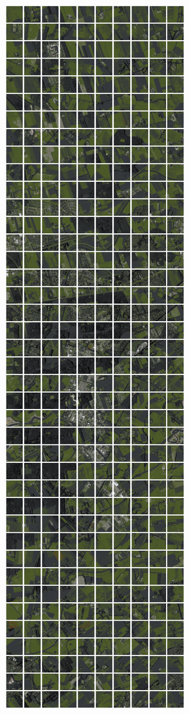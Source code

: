<html>
<div>
<img src="https://github.com/HakkaTjakka/NL_TILE_MAP/blob/main/18/643/-1051/r.6430.-10510.png" height="44" width="44">
<img src="https://github.com/HakkaTjakka/NL_TILE_MAP/blob/main/18/643/-1051/r.6431.-10510.png" height="44" width="44">
<img src="https://github.com/HakkaTjakka/NL_TILE_MAP/blob/main/18/643/-1051/r.6432.-10510.png" height="44" width="44">
<img src="https://github.com/HakkaTjakka/NL_TILE_MAP/blob/main/18/643/-1051/r.6433.-10510.png" height="44" width="44">
<img src="https://github.com/HakkaTjakka/NL_TILE_MAP/blob/main/18/643/-1051/r.6434.-10510.png" height="44" width="44">
<img src="https://github.com/HakkaTjakka/NL_TILE_MAP/blob/main/18/643/-1051/r.6435.-10510.png" height="44" width="44">
<img src="https://github.com/HakkaTjakka/NL_TILE_MAP/blob/main/18/643/-1051/r.6436.-10510.png" height="44" width="44">
<img src="https://github.com/HakkaTjakka/NL_TILE_MAP/blob/main/18/643/-1051/r.6437.-10510.png" height="44" width="44">
<img src="https://github.com/HakkaTjakka/NL_TILE_MAP/blob/main/18/643/-1051/r.6438.-10510.png" height="44" width="44">
<img src="https://github.com/HakkaTjakka/NL_TILE_MAP/blob/main/18/643/-1051/r.6439.-10510.png" height="44" width="44">
<img src="https://github.com/HakkaTjakka/NL_TILE_MAP/blob/main/18/644/-1051/r.6440.-10510.png" height="44" width="44">
<img src="https://github.com/HakkaTjakka/NL_TILE_MAP/blob/main/18/644/-1051/r.6441.-10510.png" height="44" width="44">
<img src="https://github.com/HakkaTjakka/NL_TILE_MAP/blob/main/18/644/-1051/r.6442.-10510.png" height="44" width="44">
<img src="https://github.com/HakkaTjakka/NL_TILE_MAP/blob/main/18/644/-1051/r.6443.-10510.png" height="44" width="44">
<img src="https://github.com/HakkaTjakka/NL_TILE_MAP/blob/main/18/644/-1051/r.6444.-10510.png" height="44" width="44">
<img src="https://github.com/HakkaTjakka/NL_TILE_MAP/blob/main/18/644/-1051/r.6445.-10510.png" height="44" width="44">
<img src="https://github.com/HakkaTjakka/NL_TILE_MAP/blob/main/18/644/-1051/r.6446.-10510.png" height="44" width="44">
<img src="https://github.com/HakkaTjakka/NL_TILE_MAP/blob/main/18/644/-1051/r.6447.-10510.png" height="44" width="44">
<img src="https://github.com/HakkaTjakka/NL_TILE_MAP/blob/main/18/644/-1051/r.6448.-10510.png" height="44" width="44">
<img src="https://github.com/HakkaTjakka/NL_TILE_MAP/blob/main/18/644/-1051/r.6449.-10510.png" height="44" width="44">
<br>
<img src="https://github.com/HakkaTjakka/NL_TILE_MAP/blob/main/18/643/-1051/r.6430.-10509.png" height="44" width="44">
<img src="https://github.com/HakkaTjakka/NL_TILE_MAP/blob/main/18/643/-1051/r.6431.-10509.png" height="44" width="44">
<img src="https://github.com/HakkaTjakka/NL_TILE_MAP/blob/main/18/643/-1051/r.6432.-10509.png" height="44" width="44">
<img src="https://github.com/HakkaTjakka/NL_TILE_MAP/blob/main/18/643/-1051/r.6433.-10509.png" height="44" width="44">
<img src="https://github.com/HakkaTjakka/NL_TILE_MAP/blob/main/18/643/-1051/r.6434.-10509.png" height="44" width="44">
<img src="https://github.com/HakkaTjakka/NL_TILE_MAP/blob/main/18/643/-1051/r.6435.-10509.png" height="44" width="44">
<img src="https://github.com/HakkaTjakka/NL_TILE_MAP/blob/main/18/643/-1051/r.6436.-10509.png" height="44" width="44">
<img src="https://github.com/HakkaTjakka/NL_TILE_MAP/blob/main/18/643/-1051/r.6437.-10509.png" height="44" width="44">
<img src="https://github.com/HakkaTjakka/NL_TILE_MAP/blob/main/18/643/-1051/r.6438.-10509.png" height="44" width="44">
<img src="https://github.com/HakkaTjakka/NL_TILE_MAP/blob/main/18/643/-1051/r.6439.-10509.png" height="44" width="44">
<img src="https://github.com/HakkaTjakka/NL_TILE_MAP/blob/main/18/644/-1051/r.6440.-10509.png" height="44" width="44">
<img src="https://github.com/HakkaTjakka/NL_TILE_MAP/blob/main/18/644/-1051/r.6441.-10509.png" height="44" width="44">
<img src="https://github.com/HakkaTjakka/NL_TILE_MAP/blob/main/18/644/-1051/r.6442.-10509.png" height="44" width="44">
<img src="https://github.com/HakkaTjakka/NL_TILE_MAP/blob/main/18/644/-1051/r.6443.-10509.png" height="44" width="44">
<img src="https://github.com/HakkaTjakka/NL_TILE_MAP/blob/main/18/644/-1051/r.6444.-10509.png" height="44" width="44">
<img src="https://github.com/HakkaTjakka/NL_TILE_MAP/blob/main/18/644/-1051/r.6445.-10509.png" height="44" width="44">
<img src="https://github.com/HakkaTjakka/NL_TILE_MAP/blob/main/18/644/-1051/r.6446.-10509.png" height="44" width="44">
<img src="https://github.com/HakkaTjakka/NL_TILE_MAP/blob/main/18/644/-1051/r.6447.-10509.png" height="44" width="44">
<img src="https://github.com/HakkaTjakka/NL_TILE_MAP/blob/main/18/644/-1051/r.6448.-10509.png" height="44" width="44">
<img src="https://github.com/HakkaTjakka/NL_TILE_MAP/blob/main/18/644/-1051/r.6449.-10509.png" height="44" width="44">
<br>
<img src="https://github.com/HakkaTjakka/NL_TILE_MAP/blob/main/18/643/-1051/r.6430.-10508.png" height="44" width="44">
<img src="https://github.com/HakkaTjakka/NL_TILE_MAP/blob/main/18/643/-1051/r.6431.-10508.png" height="44" width="44">
<img src="https://github.com/HakkaTjakka/NL_TILE_MAP/blob/main/18/643/-1051/r.6432.-10508.png" height="44" width="44">
<img src="https://github.com/HakkaTjakka/NL_TILE_MAP/blob/main/18/643/-1051/r.6433.-10508.png" height="44" width="44">
<img src="https://github.com/HakkaTjakka/NL_TILE_MAP/blob/main/18/643/-1051/r.6434.-10508.png" height="44" width="44">
<img src="https://github.com/HakkaTjakka/NL_TILE_MAP/blob/main/18/643/-1051/r.6435.-10508.png" height="44" width="44">
<img src="https://github.com/HakkaTjakka/NL_TILE_MAP/blob/main/18/643/-1051/r.6436.-10508.png" height="44" width="44">
<img src="https://github.com/HakkaTjakka/NL_TILE_MAP/blob/main/18/643/-1051/r.6437.-10508.png" height="44" width="44">
<img src="https://github.com/HakkaTjakka/NL_TILE_MAP/blob/main/18/643/-1051/r.6438.-10508.png" height="44" width="44">
<img src="https://github.com/HakkaTjakka/NL_TILE_MAP/blob/main/18/643/-1051/r.6439.-10508.png" height="44" width="44">
<img src="https://github.com/HakkaTjakka/NL_TILE_MAP/blob/main/18/644/-1051/r.6440.-10508.png" height="44" width="44">
<img src="https://github.com/HakkaTjakka/NL_TILE_MAP/blob/main/18/644/-1051/r.6441.-10508.png" height="44" width="44">
<img src="https://github.com/HakkaTjakka/NL_TILE_MAP/blob/main/18/644/-1051/r.6442.-10508.png" height="44" width="44">
<img src="https://github.com/HakkaTjakka/NL_TILE_MAP/blob/main/18/644/-1051/r.6443.-10508.png" height="44" width="44">
<img src="https://github.com/HakkaTjakka/NL_TILE_MAP/blob/main/18/644/-1051/r.6444.-10508.png" height="44" width="44">
<img src="https://github.com/HakkaTjakka/NL_TILE_MAP/blob/main/18/644/-1051/r.6445.-10508.png" height="44" width="44">
<img src="https://github.com/HakkaTjakka/NL_TILE_MAP/blob/main/18/644/-1051/r.6446.-10508.png" height="44" width="44">
<img src="https://github.com/HakkaTjakka/NL_TILE_MAP/blob/main/18/644/-1051/r.6447.-10508.png" height="44" width="44">
<img src="https://github.com/HakkaTjakka/NL_TILE_MAP/blob/main/18/644/-1051/r.6448.-10508.png" height="44" width="44">
<img src="https://github.com/HakkaTjakka/NL_TILE_MAP/blob/main/18/644/-1051/r.6449.-10508.png" height="44" width="44">
<br>
<img src="https://github.com/HakkaTjakka/NL_TILE_MAP/blob/main/18/643/-1051/r.6430.-10507.png" height="44" width="44">
<img src="https://github.com/HakkaTjakka/NL_TILE_MAP/blob/main/18/643/-1051/r.6431.-10507.png" height="44" width="44">
<img src="https://github.com/HakkaTjakka/NL_TILE_MAP/blob/main/18/643/-1051/r.6432.-10507.png" height="44" width="44">
<img src="https://github.com/HakkaTjakka/NL_TILE_MAP/blob/main/18/643/-1051/r.6433.-10507.png" height="44" width="44">
<img src="https://github.com/HakkaTjakka/NL_TILE_MAP/blob/main/18/643/-1051/r.6434.-10507.png" height="44" width="44">
<img src="https://github.com/HakkaTjakka/NL_TILE_MAP/blob/main/18/643/-1051/r.6435.-10507.png" height="44" width="44">
<img src="https://github.com/HakkaTjakka/NL_TILE_MAP/blob/main/18/643/-1051/r.6436.-10507.png" height="44" width="44">
<img src="https://github.com/HakkaTjakka/NL_TILE_MAP/blob/main/18/643/-1051/r.6437.-10507.png" height="44" width="44">
<img src="https://github.com/HakkaTjakka/NL_TILE_MAP/blob/main/18/643/-1051/r.6438.-10507.png" height="44" width="44">
<img src="https://github.com/HakkaTjakka/NL_TILE_MAP/blob/main/18/643/-1051/r.6439.-10507.png" height="44" width="44">
<img src="https://github.com/HakkaTjakka/NL_TILE_MAP/blob/main/18/644/-1051/r.6440.-10507.png" height="44" width="44">
<img src="https://github.com/HakkaTjakka/NL_TILE_MAP/blob/main/18/644/-1051/r.6441.-10507.png" height="44" width="44">
<img src="https://github.com/HakkaTjakka/NL_TILE_MAP/blob/main/18/644/-1051/r.6442.-10507.png" height="44" width="44">
<img src="https://github.com/HakkaTjakka/NL_TILE_MAP/blob/main/18/644/-1051/r.6443.-10507.png" height="44" width="44">
<img src="https://github.com/HakkaTjakka/NL_TILE_MAP/blob/main/18/644/-1051/r.6444.-10507.png" height="44" width="44">
<img src="https://github.com/HakkaTjakka/NL_TILE_MAP/blob/main/18/644/-1051/r.6445.-10507.png" height="44" width="44">
<img src="https://github.com/HakkaTjakka/NL_TILE_MAP/blob/main/18/644/-1051/r.6446.-10507.png" height="44" width="44">
<img src="https://github.com/HakkaTjakka/NL_TILE_MAP/blob/main/18/644/-1051/r.6447.-10507.png" height="44" width="44">
<img src="https://github.com/HakkaTjakka/NL_TILE_MAP/blob/main/18/644/-1051/r.6448.-10507.png" height="44" width="44">
<img src="https://github.com/HakkaTjakka/NL_TILE_MAP/blob/main/18/644/-1051/r.6449.-10507.png" height="44" width="44">
<br>
<img src="https://github.com/HakkaTjakka/NL_TILE_MAP/blob/main/18/643/-1051/r.6430.-10506.png" height="44" width="44">
<img src="https://github.com/HakkaTjakka/NL_TILE_MAP/blob/main/18/643/-1051/r.6431.-10506.png" height="44" width="44">
<img src="https://github.com/HakkaTjakka/NL_TILE_MAP/blob/main/18/643/-1051/r.6432.-10506.png" height="44" width="44">
<img src="https://github.com/HakkaTjakka/NL_TILE_MAP/blob/main/18/643/-1051/r.6433.-10506.png" height="44" width="44">
<img src="https://github.com/HakkaTjakka/NL_TILE_MAP/blob/main/18/643/-1051/r.6434.-10506.png" height="44" width="44">
<img src="https://github.com/HakkaTjakka/NL_TILE_MAP/blob/main/18/643/-1051/r.6435.-10506.png" height="44" width="44">
<img src="https://github.com/HakkaTjakka/NL_TILE_MAP/blob/main/18/643/-1051/r.6436.-10506.png" height="44" width="44">
<img src="https://github.com/HakkaTjakka/NL_TILE_MAP/blob/main/18/643/-1051/r.6437.-10506.png" height="44" width="44">
<img src="https://github.com/HakkaTjakka/NL_TILE_MAP/blob/main/18/643/-1051/r.6438.-10506.png" height="44" width="44">
<img src="https://github.com/HakkaTjakka/NL_TILE_MAP/blob/main/18/643/-1051/r.6439.-10506.png" height="44" width="44">
<img src="https://github.com/HakkaTjakka/NL_TILE_MAP/blob/main/18/644/-1051/r.6440.-10506.png" height="44" width="44">
<img src="https://github.com/HakkaTjakka/NL_TILE_MAP/blob/main/18/644/-1051/r.6441.-10506.png" height="44" width="44">
<img src="https://github.com/HakkaTjakka/NL_TILE_MAP/blob/main/18/644/-1051/r.6442.-10506.png" height="44" width="44">
<img src="https://github.com/HakkaTjakka/NL_TILE_MAP/blob/main/18/644/-1051/r.6443.-10506.png" height="44" width="44">
<img src="https://github.com/HakkaTjakka/NL_TILE_MAP/blob/main/18/644/-1051/r.6444.-10506.png" height="44" width="44">
<img src="https://github.com/HakkaTjakka/NL_TILE_MAP/blob/main/18/644/-1051/r.6445.-10506.png" height="44" width="44">
<img src="https://github.com/HakkaTjakka/NL_TILE_MAP/blob/main/18/644/-1051/r.6446.-10506.png" height="44" width="44">
<img src="https://github.com/HakkaTjakka/NL_TILE_MAP/blob/main/18/644/-1051/r.6447.-10506.png" height="44" width="44">
<img src="https://github.com/HakkaTjakka/NL_TILE_MAP/blob/main/18/644/-1051/r.6448.-10506.png" height="44" width="44">
<img src="https://github.com/HakkaTjakka/NL_TILE_MAP/blob/main/18/644/-1051/r.6449.-10506.png" height="44" width="44">
<br>
<img src="https://github.com/HakkaTjakka/NL_TILE_MAP/blob/main/18/643/-1051/r.6430.-10505.png" height="44" width="44">
<img src="https://github.com/HakkaTjakka/NL_TILE_MAP/blob/main/18/643/-1051/r.6431.-10505.png" height="44" width="44">
<img src="https://github.com/HakkaTjakka/NL_TILE_MAP/blob/main/18/643/-1051/r.6432.-10505.png" height="44" width="44">
<img src="https://github.com/HakkaTjakka/NL_TILE_MAP/blob/main/18/643/-1051/r.6433.-10505.png" height="44" width="44">
<img src="https://github.com/HakkaTjakka/NL_TILE_MAP/blob/main/18/643/-1051/r.6434.-10505.png" height="44" width="44">
<img src="https://github.com/HakkaTjakka/NL_TILE_MAP/blob/main/18/643/-1051/r.6435.-10505.png" height="44" width="44">
<img src="https://github.com/HakkaTjakka/NL_TILE_MAP/blob/main/18/643/-1051/r.6436.-10505.png" height="44" width="44">
<img src="https://github.com/HakkaTjakka/NL_TILE_MAP/blob/main/18/643/-1051/r.6437.-10505.png" height="44" width="44">
<img src="https://github.com/HakkaTjakka/NL_TILE_MAP/blob/main/18/643/-1051/r.6438.-10505.png" height="44" width="44">
<img src="https://github.com/HakkaTjakka/NL_TILE_MAP/blob/main/18/643/-1051/r.6439.-10505.png" height="44" width="44">
<img src="https://github.com/HakkaTjakka/NL_TILE_MAP/blob/main/18/644/-1051/r.6440.-10505.png" height="44" width="44">
<img src="https://github.com/HakkaTjakka/NL_TILE_MAP/blob/main/18/644/-1051/r.6441.-10505.png" height="44" width="44">
<img src="https://github.com/HakkaTjakka/NL_TILE_MAP/blob/main/18/644/-1051/r.6442.-10505.png" height="44" width="44">
<img src="https://github.com/HakkaTjakka/NL_TILE_MAP/blob/main/18/644/-1051/r.6443.-10505.png" height="44" width="44">
<img src="https://github.com/HakkaTjakka/NL_TILE_MAP/blob/main/18/644/-1051/r.6444.-10505.png" height="44" width="44">
<img src="https://github.com/HakkaTjakka/NL_TILE_MAP/blob/main/18/644/-1051/r.6445.-10505.png" height="44" width="44">
<img src="https://github.com/HakkaTjakka/NL_TILE_MAP/blob/main/18/644/-1051/r.6446.-10505.png" height="44" width="44">
<img src="https://github.com/HakkaTjakka/NL_TILE_MAP/blob/main/18/644/-1051/r.6447.-10505.png" height="44" width="44">
<img src="https://github.com/HakkaTjakka/NL_TILE_MAP/blob/main/18/644/-1051/r.6448.-10505.png" height="44" width="44">
<img src="https://github.com/HakkaTjakka/NL_TILE_MAP/blob/main/18/644/-1051/r.6449.-10505.png" height="44" width="44">
<br>
<img src="https://github.com/HakkaTjakka/NL_TILE_MAP/blob/main/18/643/-1051/r.6430.-10504.png" height="44" width="44">
<img src="https://github.com/HakkaTjakka/NL_TILE_MAP/blob/main/18/643/-1051/r.6431.-10504.png" height="44" width="44">
<img src="https://github.com/HakkaTjakka/NL_TILE_MAP/blob/main/18/643/-1051/r.6432.-10504.png" height="44" width="44">
<img src="https://github.com/HakkaTjakka/NL_TILE_MAP/blob/main/18/643/-1051/r.6433.-10504.png" height="44" width="44">
<img src="https://github.com/HakkaTjakka/NL_TILE_MAP/blob/main/18/643/-1051/r.6434.-10504.png" height="44" width="44">
<img src="https://github.com/HakkaTjakka/NL_TILE_MAP/blob/main/18/643/-1051/r.6435.-10504.png" height="44" width="44">
<img src="https://github.com/HakkaTjakka/NL_TILE_MAP/blob/main/18/643/-1051/r.6436.-10504.png" height="44" width="44">
<img src="https://github.com/HakkaTjakka/NL_TILE_MAP/blob/main/18/643/-1051/r.6437.-10504.png" height="44" width="44">
<img src="https://github.com/HakkaTjakka/NL_TILE_MAP/blob/main/18/643/-1051/r.6438.-10504.png" height="44" width="44">
<img src="https://github.com/HakkaTjakka/NL_TILE_MAP/blob/main/18/643/-1051/r.6439.-10504.png" height="44" width="44">
<img src="https://github.com/HakkaTjakka/NL_TILE_MAP/blob/main/18/644/-1051/r.6440.-10504.png" height="44" width="44">
<img src="https://github.com/HakkaTjakka/NL_TILE_MAP/blob/main/18/644/-1051/r.6441.-10504.png" height="44" width="44">
<img src="https://github.com/HakkaTjakka/NL_TILE_MAP/blob/main/18/644/-1051/r.6442.-10504.png" height="44" width="44">
<img src="https://github.com/HakkaTjakka/NL_TILE_MAP/blob/main/18/644/-1051/r.6443.-10504.png" height="44" width="44">
<img src="https://github.com/HakkaTjakka/NL_TILE_MAP/blob/main/18/644/-1051/r.6444.-10504.png" height="44" width="44">
<img src="https://github.com/HakkaTjakka/NL_TILE_MAP/blob/main/18/644/-1051/r.6445.-10504.png" height="44" width="44">
<img src="https://github.com/HakkaTjakka/NL_TILE_MAP/blob/main/18/644/-1051/r.6446.-10504.png" height="44" width="44">
<img src="https://github.com/HakkaTjakka/NL_TILE_MAP/blob/main/18/644/-1051/r.6447.-10504.png" height="44" width="44">
<img src="https://github.com/HakkaTjakka/NL_TILE_MAP/blob/main/18/644/-1051/r.6448.-10504.png" height="44" width="44">
<img src="https://github.com/HakkaTjakka/NL_TILE_MAP/blob/main/18/644/-1051/r.6449.-10504.png" height="44" width="44">
<br>
<img src="https://github.com/HakkaTjakka/NL_TILE_MAP/blob/main/18/643/-1051/r.6430.-10503.png" height="44" width="44">
<img src="https://github.com/HakkaTjakka/NL_TILE_MAP/blob/main/18/643/-1051/r.6431.-10503.png" height="44" width="44">
<img src="https://github.com/HakkaTjakka/NL_TILE_MAP/blob/main/18/643/-1051/r.6432.-10503.png" height="44" width="44">
<img src="https://github.com/HakkaTjakka/NL_TILE_MAP/blob/main/18/643/-1051/r.6433.-10503.png" height="44" width="44">
<img src="https://github.com/HakkaTjakka/NL_TILE_MAP/blob/main/18/643/-1051/r.6434.-10503.png" height="44" width="44">
<img src="https://github.com/HakkaTjakka/NL_TILE_MAP/blob/main/18/643/-1051/r.6435.-10503.png" height="44" width="44">
<img src="https://github.com/HakkaTjakka/NL_TILE_MAP/blob/main/18/643/-1051/r.6436.-10503.png" height="44" width="44">
<img src="https://github.com/HakkaTjakka/NL_TILE_MAP/blob/main/18/643/-1051/r.6437.-10503.png" height="44" width="44">
<img src="https://github.com/HakkaTjakka/NL_TILE_MAP/blob/main/18/643/-1051/r.6438.-10503.png" height="44" width="44">
<img src="https://github.com/HakkaTjakka/NL_TILE_MAP/blob/main/18/643/-1051/r.6439.-10503.png" height="44" width="44">
<img src="https://github.com/HakkaTjakka/NL_TILE_MAP/blob/main/18/644/-1051/r.6440.-10503.png" height="44" width="44">
<img src="https://github.com/HakkaTjakka/NL_TILE_MAP/blob/main/18/644/-1051/r.6441.-10503.png" height="44" width="44">
<img src="https://github.com/HakkaTjakka/NL_TILE_MAP/blob/main/18/644/-1051/r.6442.-10503.png" height="44" width="44">
<img src="https://github.com/HakkaTjakka/NL_TILE_MAP/blob/main/18/644/-1051/r.6443.-10503.png" height="44" width="44">
<img src="https://github.com/HakkaTjakka/NL_TILE_MAP/blob/main/18/644/-1051/r.6444.-10503.png" height="44" width="44">
<img src="https://github.com/HakkaTjakka/NL_TILE_MAP/blob/main/18/644/-1051/r.6445.-10503.png" height="44" width="44">
<img src="https://github.com/HakkaTjakka/NL_TILE_MAP/blob/main/18/644/-1051/r.6446.-10503.png" height="44" width="44">
<img src="https://github.com/HakkaTjakka/NL_TILE_MAP/blob/main/18/644/-1051/r.6447.-10503.png" height="44" width="44">
<img src="https://github.com/HakkaTjakka/NL_TILE_MAP/blob/main/18/644/-1051/r.6448.-10503.png" height="44" width="44">
<img src="https://github.com/HakkaTjakka/NL_TILE_MAP/blob/main/18/644/-1051/r.6449.-10503.png" height="44" width="44">
<br>
<img src="https://github.com/HakkaTjakka/NL_TILE_MAP/blob/main/18/643/-1051/r.6430.-10502.png" height="44" width="44">
<img src="https://github.com/HakkaTjakka/NL_TILE_MAP/blob/main/18/643/-1051/r.6431.-10502.png" height="44" width="44">
<img src="https://github.com/HakkaTjakka/NL_TILE_MAP/blob/main/18/643/-1051/r.6432.-10502.png" height="44" width="44">
<img src="https://github.com/HakkaTjakka/NL_TILE_MAP/blob/main/18/643/-1051/r.6433.-10502.png" height="44" width="44">
<img src="https://github.com/HakkaTjakka/NL_TILE_MAP/blob/main/18/643/-1051/r.6434.-10502.png" height="44" width="44">
<img src="https://github.com/HakkaTjakka/NL_TILE_MAP/blob/main/18/643/-1051/r.6435.-10502.png" height="44" width="44">
<img src="https://github.com/HakkaTjakka/NL_TILE_MAP/blob/main/18/643/-1051/r.6436.-10502.png" height="44" width="44">
<img src="https://github.com/HakkaTjakka/NL_TILE_MAP/blob/main/18/643/-1051/r.6437.-10502.png" height="44" width="44">
<img src="https://github.com/HakkaTjakka/NL_TILE_MAP/blob/main/18/643/-1051/r.6438.-10502.png" height="44" width="44">
<img src="https://github.com/HakkaTjakka/NL_TILE_MAP/blob/main/18/643/-1051/r.6439.-10502.png" height="44" width="44">
<img src="https://github.com/HakkaTjakka/NL_TILE_MAP/blob/main/18/644/-1051/r.6440.-10502.png" height="44" width="44">
<img src="https://github.com/HakkaTjakka/NL_TILE_MAP/blob/main/18/644/-1051/r.6441.-10502.png" height="44" width="44">
<img src="https://github.com/HakkaTjakka/NL_TILE_MAP/blob/main/18/644/-1051/r.6442.-10502.png" height="44" width="44">
<img src="https://github.com/HakkaTjakka/NL_TILE_MAP/blob/main/18/644/-1051/r.6443.-10502.png" height="44" width="44">
<img src="https://github.com/HakkaTjakka/NL_TILE_MAP/blob/main/18/644/-1051/r.6444.-10502.png" height="44" width="44">
<img src="https://github.com/HakkaTjakka/NL_TILE_MAP/blob/main/18/644/-1051/r.6445.-10502.png" height="44" width="44">
<img src="https://github.com/HakkaTjakka/NL_TILE_MAP/blob/main/18/644/-1051/r.6446.-10502.png" height="44" width="44">
<img src="https://github.com/HakkaTjakka/NL_TILE_MAP/blob/main/18/644/-1051/r.6447.-10502.png" height="44" width="44">
<img src="https://github.com/HakkaTjakka/NL_TILE_MAP/blob/main/18/644/-1051/r.6448.-10502.png" height="44" width="44">
<img src="https://github.com/HakkaTjakka/NL_TILE_MAP/blob/main/18/644/-1051/r.6449.-10502.png" height="44" width="44">
<br>
<img src="https://github.com/HakkaTjakka/NL_TILE_MAP/blob/main/18/643/-1051/r.6430.-10501.png" height="44" width="44">
<img src="https://github.com/HakkaTjakka/NL_TILE_MAP/blob/main/18/643/-1051/r.6431.-10501.png" height="44" width="44">
<img src="https://github.com/HakkaTjakka/NL_TILE_MAP/blob/main/18/643/-1051/r.6432.-10501.png" height="44" width="44">
<img src="https://github.com/HakkaTjakka/NL_TILE_MAP/blob/main/18/643/-1051/r.6433.-10501.png" height="44" width="44">
<img src="https://github.com/HakkaTjakka/NL_TILE_MAP/blob/main/18/643/-1051/r.6434.-10501.png" height="44" width="44">
<img src="https://github.com/HakkaTjakka/NL_TILE_MAP/blob/main/18/643/-1051/r.6435.-10501.png" height="44" width="44">
<img src="https://github.com/HakkaTjakka/NL_TILE_MAP/blob/main/18/643/-1051/r.6436.-10501.png" height="44" width="44">
<img src="https://github.com/HakkaTjakka/NL_TILE_MAP/blob/main/18/643/-1051/r.6437.-10501.png" height="44" width="44">
<img src="https://github.com/HakkaTjakka/NL_TILE_MAP/blob/main/18/643/-1051/r.6438.-10501.png" height="44" width="44">
<img src="https://github.com/HakkaTjakka/NL_TILE_MAP/blob/main/18/643/-1051/r.6439.-10501.png" height="44" width="44">
<img src="https://github.com/HakkaTjakka/NL_TILE_MAP/blob/main/18/644/-1051/r.6440.-10501.png" height="44" width="44">
<img src="https://github.com/HakkaTjakka/NL_TILE_MAP/blob/main/18/644/-1051/r.6441.-10501.png" height="44" width="44">
<img src="https://github.com/HakkaTjakka/NL_TILE_MAP/blob/main/18/644/-1051/r.6442.-10501.png" height="44" width="44">
<img src="https://github.com/HakkaTjakka/NL_TILE_MAP/blob/main/18/644/-1051/r.6443.-10501.png" height="44" width="44">
<img src="https://github.com/HakkaTjakka/NL_TILE_MAP/blob/main/18/644/-1051/r.6444.-10501.png" height="44" width="44">
<img src="https://github.com/HakkaTjakka/NL_TILE_MAP/blob/main/18/644/-1051/r.6445.-10501.png" height="44" width="44">
<img src="https://github.com/HakkaTjakka/NL_TILE_MAP/blob/main/18/644/-1051/r.6446.-10501.png" height="44" width="44">
<img src="https://github.com/HakkaTjakka/NL_TILE_MAP/blob/main/18/644/-1051/r.6447.-10501.png" height="44" width="44">
<img src="https://github.com/HakkaTjakka/NL_TILE_MAP/blob/main/18/644/-1051/r.6448.-10501.png" height="44" width="44">
<img src="https://github.com/HakkaTjakka/NL_TILE_MAP/blob/main/18/644/-1051/r.6449.-10501.png" height="44" width="44">
<br>
<img src="https://github.com/HakkaTjakka/NL_TILE_MAP/blob/main/18/643/-1050/r.6430.-10500.png" height="44" width="44">
<img src="https://github.com/HakkaTjakka/NL_TILE_MAP/blob/main/18/643/-1050/r.6431.-10500.png" height="44" width="44">
<img src="https://github.com/HakkaTjakka/NL_TILE_MAP/blob/main/18/643/-1050/r.6432.-10500.png" height="44" width="44">
<img src="https://github.com/HakkaTjakka/NL_TILE_MAP/blob/main/18/643/-1050/r.6433.-10500.png" height="44" width="44">
<img src="https://github.com/HakkaTjakka/NL_TILE_MAP/blob/main/18/643/-1050/r.6434.-10500.png" height="44" width="44">
<img src="https://github.com/HakkaTjakka/NL_TILE_MAP/blob/main/18/643/-1050/r.6435.-10500.png" height="44" width="44">
<img src="https://github.com/HakkaTjakka/NL_TILE_MAP/blob/main/18/643/-1050/r.6436.-10500.png" height="44" width="44">
<img src="https://github.com/HakkaTjakka/NL_TILE_MAP/blob/main/18/643/-1050/r.6437.-10500.png" height="44" width="44">
<img src="https://github.com/HakkaTjakka/NL_TILE_MAP/blob/main/18/643/-1050/r.6438.-10500.png" height="44" width="44">
<img src="https://github.com/HakkaTjakka/NL_TILE_MAP/blob/main/18/643/-1050/r.6439.-10500.png" height="44" width="44">
<img src="https://github.com/HakkaTjakka/NL_TILE_MAP/blob/main/18/644/-1050/r.6440.-10500.png" height="44" width="44">
<img src="https://github.com/HakkaTjakka/NL_TILE_MAP/blob/main/18/644/-1050/r.6441.-10500.png" height="44" width="44">
<img src="https://github.com/HakkaTjakka/NL_TILE_MAP/blob/main/18/644/-1050/r.6442.-10500.png" height="44" width="44">
<img src="https://github.com/HakkaTjakka/NL_TILE_MAP/blob/main/18/644/-1050/r.6443.-10500.png" height="44" width="44">
<img src="https://github.com/HakkaTjakka/NL_TILE_MAP/blob/main/18/644/-1050/r.6444.-10500.png" height="44" width="44">
<img src="https://github.com/HakkaTjakka/NL_TILE_MAP/blob/main/18/644/-1050/r.6445.-10500.png" height="44" width="44">
<img src="https://github.com/HakkaTjakka/NL_TILE_MAP/blob/main/18/644/-1050/r.6446.-10500.png" height="44" width="44">
<img src="https://github.com/HakkaTjakka/NL_TILE_MAP/blob/main/18/644/-1050/r.6447.-10500.png" height="44" width="44">
<img src="https://github.com/HakkaTjakka/NL_TILE_MAP/blob/main/18/644/-1050/r.6448.-10500.png" height="44" width="44">
<img src="https://github.com/HakkaTjakka/NL_TILE_MAP/blob/main/18/644/-1050/r.6449.-10500.png" height="44" width="44">
<br>
<img src="https://github.com/HakkaTjakka/NL_TILE_MAP/blob/main/18/643/-1050/r.6430.-10499.png" height="44" width="44">
<img src="https://github.com/HakkaTjakka/NL_TILE_MAP/blob/main/18/643/-1050/r.6431.-10499.png" height="44" width="44">
<img src="https://github.com/HakkaTjakka/NL_TILE_MAP/blob/main/18/643/-1050/r.6432.-10499.png" height="44" width="44">
<img src="https://github.com/HakkaTjakka/NL_TILE_MAP/blob/main/18/643/-1050/r.6433.-10499.png" height="44" width="44">
<img src="https://github.com/HakkaTjakka/NL_TILE_MAP/blob/main/18/643/-1050/r.6434.-10499.png" height="44" width="44">
<img src="https://github.com/HakkaTjakka/NL_TILE_MAP/blob/main/18/643/-1050/r.6435.-10499.png" height="44" width="44">
<img src="https://github.com/HakkaTjakka/NL_TILE_MAP/blob/main/18/643/-1050/r.6436.-10499.png" height="44" width="44">
<img src="https://github.com/HakkaTjakka/NL_TILE_MAP/blob/main/18/643/-1050/r.6437.-10499.png" height="44" width="44">
<img src="https://github.com/HakkaTjakka/NL_TILE_MAP/blob/main/18/643/-1050/r.6438.-10499.png" height="44" width="44">
<img src="https://github.com/HakkaTjakka/NL_TILE_MAP/blob/main/18/643/-1050/r.6439.-10499.png" height="44" width="44">
<img src="https://github.com/HakkaTjakka/NL_TILE_MAP/blob/main/18/644/-1050/r.6440.-10499.png" height="44" width="44">
<img src="https://github.com/HakkaTjakka/NL_TILE_MAP/blob/main/18/644/-1050/r.6441.-10499.png" height="44" width="44">
<img src="https://github.com/HakkaTjakka/NL_TILE_MAP/blob/main/18/644/-1050/r.6442.-10499.png" height="44" width="44">
<img src="https://github.com/HakkaTjakka/NL_TILE_MAP/blob/main/18/644/-1050/r.6443.-10499.png" height="44" width="44">
<img src="https://github.com/HakkaTjakka/NL_TILE_MAP/blob/main/18/644/-1050/r.6444.-10499.png" height="44" width="44">
<img src="https://github.com/HakkaTjakka/NL_TILE_MAP/blob/main/18/644/-1050/r.6445.-10499.png" height="44" width="44">
<img src="https://github.com/HakkaTjakka/NL_TILE_MAP/blob/main/18/644/-1050/r.6446.-10499.png" height="44" width="44">
<img src="https://github.com/HakkaTjakka/NL_TILE_MAP/blob/main/18/644/-1050/r.6447.-10499.png" height="44" width="44">
<img src="https://github.com/HakkaTjakka/NL_TILE_MAP/blob/main/18/644/-1050/r.6448.-10499.png" height="44" width="44">
<img src="https://github.com/HakkaTjakka/NL_TILE_MAP/blob/main/18/644/-1050/r.6449.-10499.png" height="44" width="44">
<br>
<img src="https://github.com/HakkaTjakka/NL_TILE_MAP/blob/main/18/643/-1050/r.6430.-10498.png" height="44" width="44">
<img src="https://github.com/HakkaTjakka/NL_TILE_MAP/blob/main/18/643/-1050/r.6431.-10498.png" height="44" width="44">
<img src="https://github.com/HakkaTjakka/NL_TILE_MAP/blob/main/18/643/-1050/r.6432.-10498.png" height="44" width="44">
<img src="https://github.com/HakkaTjakka/NL_TILE_MAP/blob/main/18/643/-1050/r.6433.-10498.png" height="44" width="44">
<img src="https://github.com/HakkaTjakka/NL_TILE_MAP/blob/main/18/643/-1050/r.6434.-10498.png" height="44" width="44">
<img src="https://github.com/HakkaTjakka/NL_TILE_MAP/blob/main/18/643/-1050/r.6435.-10498.png" height="44" width="44">
<img src="https://github.com/HakkaTjakka/NL_TILE_MAP/blob/main/18/643/-1050/r.6436.-10498.png" height="44" width="44">
<img src="https://github.com/HakkaTjakka/NL_TILE_MAP/blob/main/18/643/-1050/r.6437.-10498.png" height="44" width="44">
<img src="https://github.com/HakkaTjakka/NL_TILE_MAP/blob/main/18/643/-1050/r.6438.-10498.png" height="44" width="44">
<img src="https://github.com/HakkaTjakka/NL_TILE_MAP/blob/main/18/643/-1050/r.6439.-10498.png" height="44" width="44">
<img src="https://github.com/HakkaTjakka/NL_TILE_MAP/blob/main/18/644/-1050/r.6440.-10498.png" height="44" width="44">
<img src="https://github.com/HakkaTjakka/NL_TILE_MAP/blob/main/18/644/-1050/r.6441.-10498.png" height="44" width="44">
<img src="https://github.com/HakkaTjakka/NL_TILE_MAP/blob/main/18/644/-1050/r.6442.-10498.png" height="44" width="44">
<img src="https://github.com/HakkaTjakka/NL_TILE_MAP/blob/main/18/644/-1050/r.6443.-10498.png" height="44" width="44">
<img src="https://github.com/HakkaTjakka/NL_TILE_MAP/blob/main/18/644/-1050/r.6444.-10498.png" height="44" width="44">
<img src="https://github.com/HakkaTjakka/NL_TILE_MAP/blob/main/18/644/-1050/r.6445.-10498.png" height="44" width="44">
<img src="https://github.com/HakkaTjakka/NL_TILE_MAP/blob/main/18/644/-1050/r.6446.-10498.png" height="44" width="44">
<img src="https://github.com/HakkaTjakka/NL_TILE_MAP/blob/main/18/644/-1050/r.6447.-10498.png" height="44" width="44">
<img src="https://github.com/HakkaTjakka/NL_TILE_MAP/blob/main/18/644/-1050/r.6448.-10498.png" height="44" width="44">
<img src="https://github.com/HakkaTjakka/NL_TILE_MAP/blob/main/18/644/-1050/r.6449.-10498.png" height="44" width="44">
<br>
<img src="https://github.com/HakkaTjakka/NL_TILE_MAP/blob/main/18/643/-1050/r.6430.-10497.png" height="44" width="44">
<img src="https://github.com/HakkaTjakka/NL_TILE_MAP/blob/main/18/643/-1050/r.6431.-10497.png" height="44" width="44">
<img src="https://github.com/HakkaTjakka/NL_TILE_MAP/blob/main/18/643/-1050/r.6432.-10497.png" height="44" width="44">
<img src="https://github.com/HakkaTjakka/NL_TILE_MAP/blob/main/18/643/-1050/r.6433.-10497.png" height="44" width="44">
<img src="https://github.com/HakkaTjakka/NL_TILE_MAP/blob/main/18/643/-1050/r.6434.-10497.png" height="44" width="44">
<img src="https://github.com/HakkaTjakka/NL_TILE_MAP/blob/main/18/643/-1050/r.6435.-10497.png" height="44" width="44">
<img src="https://github.com/HakkaTjakka/NL_TILE_MAP/blob/main/18/643/-1050/r.6436.-10497.png" height="44" width="44">
<img src="https://github.com/HakkaTjakka/NL_TILE_MAP/blob/main/18/643/-1050/r.6437.-10497.png" height="44" width="44">
<img src="https://github.com/HakkaTjakka/NL_TILE_MAP/blob/main/18/643/-1050/r.6438.-10497.png" height="44" width="44">
<img src="https://github.com/HakkaTjakka/NL_TILE_MAP/blob/main/18/643/-1050/r.6439.-10497.png" height="44" width="44">
<img src="https://github.com/HakkaTjakka/NL_TILE_MAP/blob/main/18/644/-1050/r.6440.-10497.png" height="44" width="44">
<img src="https://github.com/HakkaTjakka/NL_TILE_MAP/blob/main/18/644/-1050/r.6441.-10497.png" height="44" width="44">
<img src="https://github.com/HakkaTjakka/NL_TILE_MAP/blob/main/18/644/-1050/r.6442.-10497.png" height="44" width="44">
<img src="https://github.com/HakkaTjakka/NL_TILE_MAP/blob/main/18/644/-1050/r.6443.-10497.png" height="44" width="44">
<img src="https://github.com/HakkaTjakka/NL_TILE_MAP/blob/main/18/644/-1050/r.6444.-10497.png" height="44" width="44">
<img src="https://github.com/HakkaTjakka/NL_TILE_MAP/blob/main/18/644/-1050/r.6445.-10497.png" height="44" width="44">
<img src="https://github.com/HakkaTjakka/NL_TILE_MAP/blob/main/18/644/-1050/r.6446.-10497.png" height="44" width="44">
<img src="https://github.com/HakkaTjakka/NL_TILE_MAP/blob/main/18/644/-1050/r.6447.-10497.png" height="44" width="44">
<img src="https://github.com/HakkaTjakka/NL_TILE_MAP/blob/main/18/644/-1050/r.6448.-10497.png" height="44" width="44">
<img src="https://github.com/HakkaTjakka/NL_TILE_MAP/blob/main/18/644/-1050/r.6449.-10497.png" height="44" width="44">
<br>
<img src="https://github.com/HakkaTjakka/NL_TILE_MAP/blob/main/18/643/-1050/r.6430.-10496.png" height="44" width="44">
<img src="https://github.com/HakkaTjakka/NL_TILE_MAP/blob/main/18/643/-1050/r.6431.-10496.png" height="44" width="44">
<img src="https://github.com/HakkaTjakka/NL_TILE_MAP/blob/main/18/643/-1050/r.6432.-10496.png" height="44" width="44">
<img src="https://github.com/HakkaTjakka/NL_TILE_MAP/blob/main/18/643/-1050/r.6433.-10496.png" height="44" width="44">
<img src="https://github.com/HakkaTjakka/NL_TILE_MAP/blob/main/18/643/-1050/r.6434.-10496.png" height="44" width="44">
<img src="https://github.com/HakkaTjakka/NL_TILE_MAP/blob/main/18/643/-1050/r.6435.-10496.png" height="44" width="44">
<img src="https://github.com/HakkaTjakka/NL_TILE_MAP/blob/main/18/643/-1050/r.6436.-10496.png" height="44" width="44">
<img src="https://github.com/HakkaTjakka/NL_TILE_MAP/blob/main/18/643/-1050/r.6437.-10496.png" height="44" width="44">
<img src="https://github.com/HakkaTjakka/NL_TILE_MAP/blob/main/18/643/-1050/r.6438.-10496.png" height="44" width="44">
<img src="https://github.com/HakkaTjakka/NL_TILE_MAP/blob/main/18/643/-1050/r.6439.-10496.png" height="44" width="44">
<img src="https://github.com/HakkaTjakka/NL_TILE_MAP/blob/main/18/644/-1050/r.6440.-10496.png" height="44" width="44">
<img src="https://github.com/HakkaTjakka/NL_TILE_MAP/blob/main/18/644/-1050/r.6441.-10496.png" height="44" width="44">
<img src="https://github.com/HakkaTjakka/NL_TILE_MAP/blob/main/18/644/-1050/r.6442.-10496.png" height="44" width="44">
<img src="https://github.com/HakkaTjakka/NL_TILE_MAP/blob/main/18/644/-1050/r.6443.-10496.png" height="44" width="44">
<img src="https://github.com/HakkaTjakka/NL_TILE_MAP/blob/main/18/644/-1050/r.6444.-10496.png" height="44" width="44">
<img src="https://github.com/HakkaTjakka/NL_TILE_MAP/blob/main/18/644/-1050/r.6445.-10496.png" height="44" width="44">
<img src="https://github.com/HakkaTjakka/NL_TILE_MAP/blob/main/18/644/-1050/r.6446.-10496.png" height="44" width="44">
<img src="https://github.com/HakkaTjakka/NL_TILE_MAP/blob/main/18/644/-1050/r.6447.-10496.png" height="44" width="44">
<img src="https://github.com/HakkaTjakka/NL_TILE_MAP/blob/main/18/644/-1050/r.6448.-10496.png" height="44" width="44">
<img src="https://github.com/HakkaTjakka/NL_TILE_MAP/blob/main/18/644/-1050/r.6449.-10496.png" height="44" width="44">
<br>
<img src="https://github.com/HakkaTjakka/NL_TILE_MAP/blob/main/18/643/-1050/r.6430.-10495.png" height="44" width="44">
<img src="https://github.com/HakkaTjakka/NL_TILE_MAP/blob/main/18/643/-1050/r.6431.-10495.png" height="44" width="44">
<img src="https://github.com/HakkaTjakka/NL_TILE_MAP/blob/main/18/643/-1050/r.6432.-10495.png" height="44" width="44">
<img src="https://github.com/HakkaTjakka/NL_TILE_MAP/blob/main/18/643/-1050/r.6433.-10495.png" height="44" width="44">
<img src="https://github.com/HakkaTjakka/NL_TILE_MAP/blob/main/18/643/-1050/r.6434.-10495.png" height="44" width="44">
<img src="https://github.com/HakkaTjakka/NL_TILE_MAP/blob/main/18/643/-1050/r.6435.-10495.png" height="44" width="44">
<img src="https://github.com/HakkaTjakka/NL_TILE_MAP/blob/main/18/643/-1050/r.6436.-10495.png" height="44" width="44">
<img src="https://github.com/HakkaTjakka/NL_TILE_MAP/blob/main/18/643/-1050/r.6437.-10495.png" height="44" width="44">
<img src="https://github.com/HakkaTjakka/NL_TILE_MAP/blob/main/18/643/-1050/r.6438.-10495.png" height="44" width="44">
<img src="https://github.com/HakkaTjakka/NL_TILE_MAP/blob/main/18/643/-1050/r.6439.-10495.png" height="44" width="44">
<img src="https://github.com/HakkaTjakka/NL_TILE_MAP/blob/main/18/644/-1050/r.6440.-10495.png" height="44" width="44">
<img src="https://github.com/HakkaTjakka/NL_TILE_MAP/blob/main/18/644/-1050/r.6441.-10495.png" height="44" width="44">
<img src="https://github.com/HakkaTjakka/NL_TILE_MAP/blob/main/18/644/-1050/r.6442.-10495.png" height="44" width="44">
<img src="https://github.com/HakkaTjakka/NL_TILE_MAP/blob/main/18/644/-1050/r.6443.-10495.png" height="44" width="44">
<img src="https://github.com/HakkaTjakka/NL_TILE_MAP/blob/main/18/644/-1050/r.6444.-10495.png" height="44" width="44">
<img src="https://github.com/HakkaTjakka/NL_TILE_MAP/blob/main/18/644/-1050/r.6445.-10495.png" height="44" width="44">
<img src="https://github.com/HakkaTjakka/NL_TILE_MAP/blob/main/18/644/-1050/r.6446.-10495.png" height="44" width="44">
<img src="https://github.com/HakkaTjakka/NL_TILE_MAP/blob/main/18/644/-1050/r.6447.-10495.png" height="44" width="44">
<img src="https://github.com/HakkaTjakka/NL_TILE_MAP/blob/main/18/644/-1050/r.6448.-10495.png" height="44" width="44">
<img src="https://github.com/HakkaTjakka/NL_TILE_MAP/blob/main/18/644/-1050/r.6449.-10495.png" height="44" width="44">
<br>
<img src="https://github.com/HakkaTjakka/NL_TILE_MAP/blob/main/18/643/-1050/r.6430.-10494.png" height="44" width="44">
<img src="https://github.com/HakkaTjakka/NL_TILE_MAP/blob/main/18/643/-1050/r.6431.-10494.png" height="44" width="44">
<img src="https://github.com/HakkaTjakka/NL_TILE_MAP/blob/main/18/643/-1050/r.6432.-10494.png" height="44" width="44">
<img src="https://github.com/HakkaTjakka/NL_TILE_MAP/blob/main/18/643/-1050/r.6433.-10494.png" height="44" width="44">
<img src="https://github.com/HakkaTjakka/NL_TILE_MAP/blob/main/18/643/-1050/r.6434.-10494.png" height="44" width="44">
<img src="https://github.com/HakkaTjakka/NL_TILE_MAP/blob/main/18/643/-1050/r.6435.-10494.png" height="44" width="44">
<img src="https://github.com/HakkaTjakka/NL_TILE_MAP/blob/main/18/643/-1050/r.6436.-10494.png" height="44" width="44">
<img src="https://github.com/HakkaTjakka/NL_TILE_MAP/blob/main/18/643/-1050/r.6437.-10494.png" height="44" width="44">
<img src="https://github.com/HakkaTjakka/NL_TILE_MAP/blob/main/18/643/-1050/r.6438.-10494.png" height="44" width="44">
<img src="https://github.com/HakkaTjakka/NL_TILE_MAP/blob/main/18/643/-1050/r.6439.-10494.png" height="44" width="44">
<img src="https://github.com/HakkaTjakka/NL_TILE_MAP/blob/main/18/644/-1050/r.6440.-10494.png" height="44" width="44">
<img src="https://github.com/HakkaTjakka/NL_TILE_MAP/blob/main/18/644/-1050/r.6441.-10494.png" height="44" width="44">
<img src="https://github.com/HakkaTjakka/NL_TILE_MAP/blob/main/18/644/-1050/r.6442.-10494.png" height="44" width="44">
<img src="https://github.com/HakkaTjakka/NL_TILE_MAP/blob/main/18/644/-1050/r.6443.-10494.png" height="44" width="44">
<img src="https://github.com/HakkaTjakka/NL_TILE_MAP/blob/main/18/644/-1050/r.6444.-10494.png" height="44" width="44">
<img src="https://github.com/HakkaTjakka/NL_TILE_MAP/blob/main/18/644/-1050/r.6445.-10494.png" height="44" width="44">
<img src="https://github.com/HakkaTjakka/NL_TILE_MAP/blob/main/18/644/-1050/r.6446.-10494.png" height="44" width="44">
<img src="https://github.com/HakkaTjakka/NL_TILE_MAP/blob/main/18/644/-1050/r.6447.-10494.png" height="44" width="44">
<img src="https://github.com/HakkaTjakka/NL_TILE_MAP/blob/main/18/644/-1050/r.6448.-10494.png" height="44" width="44">
<img src="https://github.com/HakkaTjakka/NL_TILE_MAP/blob/main/18/644/-1050/r.6449.-10494.png" height="44" width="44">
<br>
<img src="https://github.com/HakkaTjakka/NL_TILE_MAP/blob/main/18/643/-1050/r.6430.-10493.png" height="44" width="44">
<img src="https://github.com/HakkaTjakka/NL_TILE_MAP/blob/main/18/643/-1050/r.6431.-10493.png" height="44" width="44">
<img src="https://github.com/HakkaTjakka/NL_TILE_MAP/blob/main/18/643/-1050/r.6432.-10493.png" height="44" width="44">
<img src="https://github.com/HakkaTjakka/NL_TILE_MAP/blob/main/18/643/-1050/r.6433.-10493.png" height="44" width="44">
<img src="https://github.com/HakkaTjakka/NL_TILE_MAP/blob/main/18/643/-1050/r.6434.-10493.png" height="44" width="44">
<img src="https://github.com/HakkaTjakka/NL_TILE_MAP/blob/main/18/643/-1050/r.6435.-10493.png" height="44" width="44">
<img src="https://github.com/HakkaTjakka/NL_TILE_MAP/blob/main/18/643/-1050/r.6436.-10493.png" height="44" width="44">
<img src="https://github.com/HakkaTjakka/NL_TILE_MAP/blob/main/18/643/-1050/r.6437.-10493.png" height="44" width="44">
<img src="https://github.com/HakkaTjakka/NL_TILE_MAP/blob/main/18/643/-1050/r.6438.-10493.png" height="44" width="44">
<img src="https://github.com/HakkaTjakka/NL_TILE_MAP/blob/main/18/643/-1050/r.6439.-10493.png" height="44" width="44">
<img src="https://github.com/HakkaTjakka/NL_TILE_MAP/blob/main/18/644/-1050/r.6440.-10493.png" height="44" width="44">
<img src="https://github.com/HakkaTjakka/NL_TILE_MAP/blob/main/18/644/-1050/r.6441.-10493.png" height="44" width="44">
<img src="https://github.com/HakkaTjakka/NL_TILE_MAP/blob/main/18/644/-1050/r.6442.-10493.png" height="44" width="44">
<img src="https://github.com/HakkaTjakka/NL_TILE_MAP/blob/main/18/644/-1050/r.6443.-10493.png" height="44" width="44">
<img src="https://github.com/HakkaTjakka/NL_TILE_MAP/blob/main/18/644/-1050/r.6444.-10493.png" height="44" width="44">
<img src="https://github.com/HakkaTjakka/NL_TILE_MAP/blob/main/18/644/-1050/r.6445.-10493.png" height="44" width="44">
<img src="https://github.com/HakkaTjakka/NL_TILE_MAP/blob/main/18/644/-1050/r.6446.-10493.png" height="44" width="44">
<img src="https://github.com/HakkaTjakka/NL_TILE_MAP/blob/main/18/644/-1050/r.6447.-10493.png" height="44" width="44">
<img src="https://github.com/HakkaTjakka/NL_TILE_MAP/blob/main/18/644/-1050/r.6448.-10493.png" height="44" width="44">
<img src="https://github.com/HakkaTjakka/NL_TILE_MAP/blob/main/18/644/-1050/r.6449.-10493.png" height="44" width="44">
<br>
<img src="https://github.com/HakkaTjakka/NL_TILE_MAP/blob/main/18/643/-1050/r.6430.-10492.png" height="44" width="44">
<img src="https://github.com/HakkaTjakka/NL_TILE_MAP/blob/main/18/643/-1050/r.6431.-10492.png" height="44" width="44">
<img src="https://github.com/HakkaTjakka/NL_TILE_MAP/blob/main/18/643/-1050/r.6432.-10492.png" height="44" width="44">
<img src="https://github.com/HakkaTjakka/NL_TILE_MAP/blob/main/18/643/-1050/r.6433.-10492.png" height="44" width="44">
<img src="https://github.com/HakkaTjakka/NL_TILE_MAP/blob/main/18/643/-1050/r.6434.-10492.png" height="44" width="44">
<img src="https://github.com/HakkaTjakka/NL_TILE_MAP/blob/main/18/643/-1050/r.6435.-10492.png" height="44" width="44">
<img src="https://github.com/HakkaTjakka/NL_TILE_MAP/blob/main/18/643/-1050/r.6436.-10492.png" height="44" width="44">
<img src="https://github.com/HakkaTjakka/NL_TILE_MAP/blob/main/18/643/-1050/r.6437.-10492.png" height="44" width="44">
<img src="https://github.com/HakkaTjakka/NL_TILE_MAP/blob/main/18/643/-1050/r.6438.-10492.png" height="44" width="44">
<img src="https://github.com/HakkaTjakka/NL_TILE_MAP/blob/main/18/643/-1050/r.6439.-10492.png" height="44" width="44">
<img src="https://github.com/HakkaTjakka/NL_TILE_MAP/blob/main/18/644/-1050/r.6440.-10492.png" height="44" width="44">
<img src="https://github.com/HakkaTjakka/NL_TILE_MAP/blob/main/18/644/-1050/r.6441.-10492.png" height="44" width="44">
<img src="https://github.com/HakkaTjakka/NL_TILE_MAP/blob/main/18/644/-1050/r.6442.-10492.png" height="44" width="44">
<img src="https://github.com/HakkaTjakka/NL_TILE_MAP/blob/main/18/644/-1050/r.6443.-10492.png" height="44" width="44">
<img src="https://github.com/HakkaTjakka/NL_TILE_MAP/blob/main/18/644/-1050/r.6444.-10492.png" height="44" width="44">
<img src="https://github.com/HakkaTjakka/NL_TILE_MAP/blob/main/18/644/-1050/r.6445.-10492.png" height="44" width="44">
<img src="https://github.com/HakkaTjakka/NL_TILE_MAP/blob/main/18/644/-1050/r.6446.-10492.png" height="44" width="44">
<img src="https://github.com/HakkaTjakka/NL_TILE_MAP/blob/main/18/644/-1050/r.6447.-10492.png" height="44" width="44">
<img src="https://github.com/HakkaTjakka/NL_TILE_MAP/blob/main/18/644/-1050/r.6448.-10492.png" height="44" width="44">
<img src="https://github.com/HakkaTjakka/NL_TILE_MAP/blob/main/18/644/-1050/r.6449.-10492.png" height="44" width="44">
<br>
<img src="https://github.com/HakkaTjakka/NL_TILE_MAP/blob/main/18/643/-1050/r.6430.-10491.png" height="44" width="44">
<img src="https://github.com/HakkaTjakka/NL_TILE_MAP/blob/main/18/643/-1050/r.6431.-10491.png" height="44" width="44">
<img src="https://github.com/HakkaTjakka/NL_TILE_MAP/blob/main/18/643/-1050/r.6432.-10491.png" height="44" width="44">
<img src="https://github.com/HakkaTjakka/NL_TILE_MAP/blob/main/18/643/-1050/r.6433.-10491.png" height="44" width="44">
<img src="https://github.com/HakkaTjakka/NL_TILE_MAP/blob/main/18/643/-1050/r.6434.-10491.png" height="44" width="44">
<img src="https://github.com/HakkaTjakka/NL_TILE_MAP/blob/main/18/643/-1050/r.6435.-10491.png" height="44" width="44">
<img src="https://github.com/HakkaTjakka/NL_TILE_MAP/blob/main/18/643/-1050/r.6436.-10491.png" height="44" width="44">
<img src="https://github.com/HakkaTjakka/NL_TILE_MAP/blob/main/18/643/-1050/r.6437.-10491.png" height="44" width="44">
<img src="https://github.com/HakkaTjakka/NL_TILE_MAP/blob/main/18/643/-1050/r.6438.-10491.png" height="44" width="44">
<img src="https://github.com/HakkaTjakka/NL_TILE_MAP/blob/main/18/643/-1050/r.6439.-10491.png" height="44" width="44">
<img src="https://github.com/HakkaTjakka/NL_TILE_MAP/blob/main/18/644/-1050/r.6440.-10491.png" height="44" width="44">
<img src="https://github.com/HakkaTjakka/NL_TILE_MAP/blob/main/18/644/-1050/r.6441.-10491.png" height="44" width="44">
<img src="https://github.com/HakkaTjakka/NL_TILE_MAP/blob/main/18/644/-1050/r.6442.-10491.png" height="44" width="44">
<img src="https://github.com/HakkaTjakka/NL_TILE_MAP/blob/main/18/644/-1050/r.6443.-10491.png" height="44" width="44">
<img src="https://github.com/HakkaTjakka/NL_TILE_MAP/blob/main/18/644/-1050/r.6444.-10491.png" height="44" width="44">
<img src="https://github.com/HakkaTjakka/NL_TILE_MAP/blob/main/18/644/-1050/r.6445.-10491.png" height="44" width="44">
<img src="https://github.com/HakkaTjakka/NL_TILE_MAP/blob/main/18/644/-1050/r.6446.-10491.png" height="44" width="44">
<img src="https://github.com/HakkaTjakka/NL_TILE_MAP/blob/main/18/644/-1050/r.6447.-10491.png" height="44" width="44">
<img src="https://github.com/HakkaTjakka/NL_TILE_MAP/blob/main/18/644/-1050/r.6448.-10491.png" height="44" width="44">
<img src="https://github.com/HakkaTjakka/NL_TILE_MAP/blob/main/18/644/-1050/r.6449.-10491.png" height="44" width="44">
<br>
</div>
</html>
